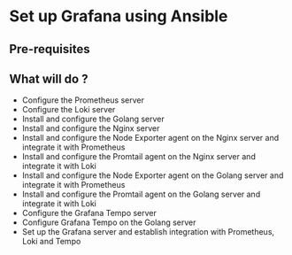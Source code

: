 # Set up Grafana using Ansible

## Pre-requisites

## What will do ?

* Configure the Prometheus server
* Configure the Loki server
* Install and configure the Golang server
* Install and configure the Nginx server
* Install and configure the Node Exporter agent on the Nginx server and integrate it with Prometheus
* Install and configure the Promtail agent on the Nginx server and integrate it with Loki
* Install and configure the Node Exporter agent on the Golang server and integrate it with Prometheus
* Install and configure the Promtail agent on the Golang server and integrate it with Loki
* Configure the Grafana Tempo server
* Configure Grafana Tempo on the Golang server
* Set up the Grafana server and establish integration with Prometheus, Loki and Tempo
